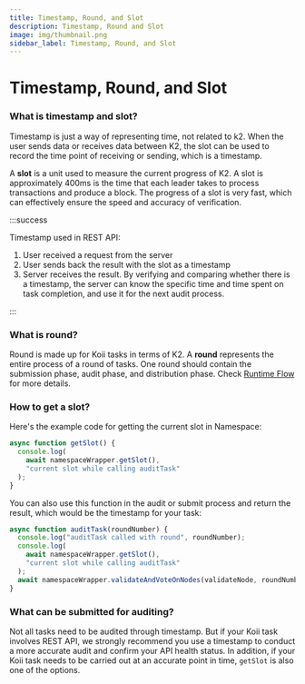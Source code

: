 ```yaml
---
title: Timestamp, Round, and Slot
description: Timestamp, Round and Slot
image: img/thumbnail.png
sidebar_label: Timestamp, Round, and Slot
---
```


# Timestamp, Round, and Slot

### What is timestamp and slot?

Timestamp is just a way of representing time, not related to k2. When the user sends data or receives data between K2, the slot can be used to record the time point of receiving or sending, which is a timestamp.

A **slot** is a unit used to measure the current progress of K2. A slot is approximately 400ms is the time that each leader takes to process transactions and produce a block. The progress of a slot is very fast, which can effectively ensure the speed and accuracy of verification.

:::success

Timestamp used in REST API:

1. User received a request from the server
2. User sends back the result with the slot as a timestamp
3. Server receives the result. By verifying and comparing whether there is a timestamp, the server can know the specific time and time spent on task completion, and use it for the next audit process.

:::

### What is round?

Round is made up for Koii tasks in terms of K2. A **round** represents the entire process of a round of tasks. One round should contain the submission phase, audit phase, and distribution phase. Check [Runtime Flow](/develop/koii-task-101/what-are-tasks/gradual-consensus) for more details.

### How to get a slot?

Here's the example code for getting the current slot in Namespace:

```javascript
async function getSlot() {
  console.log(
    await namespaceWrapper.getSlot(),
    "current slot while calling auditTask"
  );
}
```

You can also use this function in the audit or submit process and return the result, which would be the timestamp for your task:

```javascript
async function auditTask(roundNumber) {
  console.log("auditTask called with round", roundNumber);
  console.log(
    await namespaceWrapper.getSlot(),
    "current slot while calling auditTask"
  );
  await namespaceWrapper.validateAndVoteOnNodes(validateNode, roundNumber);
}
```

### What can be submitted for auditing?

Not all tasks need to be audited through timestamp. But if your Koii task involves REST API, we strongly recommend you use a timestamp to conduct a more accurate audit and confirm your API health status. In addition, if your Koii task needs to be carried out at an accurate point in time, `getSlot` is also one of the options.
